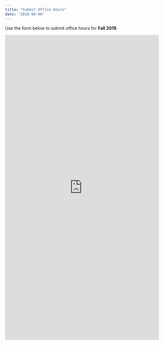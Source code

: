 ```yaml
---
title: "Submit Office Hours"
date: "2018-08-06"
---
```


Use the form below to submit office hours for **Fall 2019**.

<iframe src="https://docs.google.com/forms/d/e/1FAIpQLSc36a7db2RL2HFy9_7JkLVC47MJXTUPZDMOUixvOWhDzvfVdw/viewform?embedded=true" width="100%" height="1000" frameborder="0" marginwidth="0" marginheight="0">Loading...</iframe>
